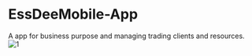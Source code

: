 # EssDeeMobile-App
A app for business purpose and managing trading clients and resources.
![1](https://cloud.githubusercontent.com/assets/14877901/13556344/42f14fae-e3fd-11e5-99b0-6654808ec5d8.png)
